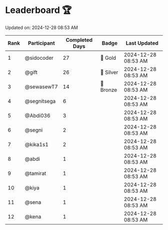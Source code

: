 # Leaderboard 🏆

Updated on: 2024-12-28 08:53 AM

| Rank | Participant       | Completed Days | Badge      | Last Updated         |
|------|-------------------|----------------|------------|----------------------|
| 1    | @sidocoder        | 27             | 🏅 Gold     | 2024-12-28 08:53 AM |
| 2    | @gift             | 26             | 🥈 Silver   | 2024-12-28 08:53 AM |
| 3    | @sewasewT7        | 14             | 🥉 Bronze   | 2024-12-28 08:53 AM |
| 4    | @segnitsega       | 6              |            | 2024-12-28 08:53 AM |
| 5    | @Abdi036          | 3              |            | 2024-12-28 08:53 AM |
| 6    | @segni            | 2              |            | 2024-12-28 08:53 AM |
| 7    | @kika1s1          | 2              |            | 2024-12-28 08:53 AM |
| 8    | @abdi             | 1              |            | 2024-12-28 08:53 AM |
| 9    | @tamirat          | 1              |            | 2024-12-28 08:53 AM |
| 10   | @kiya             | 1              |            | 2024-12-28 08:53 AM |
| 11   | @sena             | 1              |            | 2024-12-28 08:53 AM |
| 12   | @kena             | 1              |            | 2024-12-28 08:53 AM |
